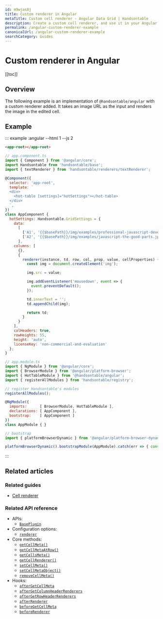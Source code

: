 ```yaml
---
id: m9wjas8j
title: Custom renderer in Angular
metaTitle: Custom cell renderer - Angular Data Grid | Handsontable
description: Create a custom cell renderer, and use it in your Angular data grid by declaring it as a function.
permalink: /angular-custom-renderer-example
canonicalUrl: /angular-custom-renderer-example
searchCategory: Guides
---
```


# Custom renderer in Angular

[[toc]]

## Overview

The following example is an implementation of `@handsontable/angular` with a custom renderer added. It takes an image URL as the input and renders the image in the edited cell.

## Example
::: example :angular --html 1 --js 2
```html
<app-root></app-root>
```

```js
// app.component.ts
import { Component } from '@angular/core';
import Handsontable from 'handsontable/base';
import { textRenderer } from 'handsontable/renderers/textRenderer';

@Component({
  selector: 'app-root',
  template: `
  <div>
    <hot-table [settings]="hotSettings"></hot-table>
  </div>
  `,
})
class AppComponent {
  hotSettings: Handsontable.GridSettings = {
    data:
      [
        ['A1', '{{$basePath}}/img/examples/professional-javascript-developers-nicholas-zakas.jpg'],
        ['A2', '{{$basePath}}/img/examples/javascript-the-good-parts.jpg']
      ],
    columns: [
      {},
      {
        renderer(instance, td, row, col, prop, value, cellProperties) {
          const img = document.createElement('img');

          img.src = value;

          img.addEventListener('mousedown', event => {
            event.preventDefault();
          });

          td.innerText = '';
          td.appendChild(img);

          return td;
        }
      }
    ],
    colHeaders: true,
    rowHeights: 55,
    height: 'auto',
    licenseKey: 'non-commercial-and-evaluation'
  };
}

// app.module.ts
import { NgModule } from '@angular/core';
import { BrowserModule } from '@angular/platform-browser';
import { HotTableModule } from '@handsontable/angular';
import { registerAllModules } from 'handsontable/registry';

// register Handsontable's modules
registerAllModules();

@NgModule({
  imports:      [ BrowserModule, HotTableModule ],
  declarations: [ AppComponent ],
  bootstrap:    [ AppComponent ]
})
class AppModule { }

// bootstrap
import { platformBrowserDynamic } from '@angular/platform-browser-dynamic';

platformBrowserDynamic().bootstrapModule(AppModule).catch(err => { console.error(err) });
```
:::

## Related articles

### Related guides

- [Cell renderer](@/guides/cell-functions/cell-renderer.md)

### Related API reference

- APIs:
  - [`BasePlugin`](@/api/basePlugin.md)
- Configuration options:
  - [`renderer`](@/api/options.md#renderer)
- Core methods:
  - [`getCellMeta()`](@/api/core.md#getcellmeta)
  - [`getCellMetaAtRow()`](@/api/core.md#getcellmetaatrow)
  - [`getCellsMeta()`](@/api/core.md#getcellsmeta)
  - [`getCellRenderer()`](@/api/core.md#getcellrenderer)
  - [`setCellMeta()`](@/api/core.md#setcellmeta)
  - [`setCellMetaObject()`](@/api/core.md#setcellmetaobject)
  - [`removeCellMeta()`](@/api/core.md#removecellmeta)
- Hooks:
  - [`afterGetCellMeta`](@/api/hooks.md#aftergetcellmeta)
  - [`afterGetColumnHeaderRenderers`](@/api/hooks.md#aftergetcolumnheaderrenderers)
  - [`afterGetRowHeaderRenderers`](@/api/hooks.md#aftergetrowheaderrenderers)
  - [`afterRenderer`](@/api/hooks.md#afterrenderer)
  - [`beforeGetCellMeta`](@/api/hooks.md#beforegetcellmeta)
  - [`beforeRenderer`](@/api/hooks.md#beforerenderer)
